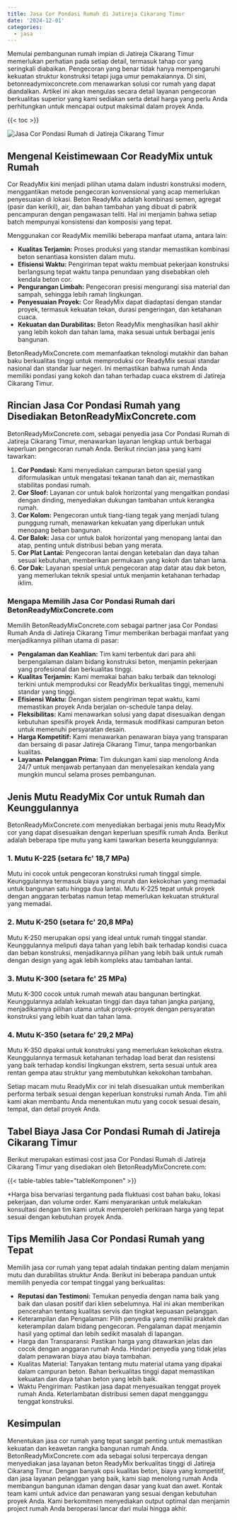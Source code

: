 ```yaml
---
title: Jasa Cor Pondasi Rumah di Jatireja Cikarang Timur
date: '2024-12-01'
categories:
  - jasa
---
```


Memulai pembangunan rumah impian di Jatireja Cikarang Timur memerlukan perhatian pada setiap detail, termasuk tahap cor yang seringkali diabaikan. Pengecoran yang benar tidak hanya mempengaruhi kekuatan struktur konstruksi tetapi juga umur pemakaiannya. Di sini, betonreadymixconcrete.com menawarkan solusi cor rumah yang dapat diandalkan. Artikel ini akan mengulas secara detail layanan pengecoran berkualitas superior yang kami sediakan serta detail harga yang perlu Anda perhitungkan untuk mencapai output maksimal dalam proyek Anda.

{{< toc >}}

![Jasa Cor Pondasi Rumah di Jatireja Cikarang Timur](https://betoncor8.github.io/cor/harga-beton-readymix-concrete%20(40).png)

## Mengenal Keistimewaan Cor ReadyMix untuk Rumah

Cor ReadyMix kini menjadi pilihan utama dalam industri konstruksi modern, menggantikan metode pengecoran konvensional yang acap memerlukan penyesuaian di lokasi. Beton ReadyMix adalah kombinasi semen, agregat (pasir dan kerikil), air, dan bahan tambahan yang dibuat di pabrik pencampuran dengan pengawasan teliti. Hal ini menjamin bahwa setiap batch mempunyai konsistensi dan komposisi yang tepat.

Menggunakan cor ReadyMix memiliki beberapa manfaat utama, antara lain:

- **Kualitas Terjamin:** Proses produksi yang standar memastikan kombinasi beton senantiasa konsisten dalam mutu.
- **Efisiensi Waktu:** Pengiriman tepat waktu membuat pekerjaan konstruksi berlangsung tepat waktu tanpa penundaan yang disebabkan oleh kendala beton cor.
- **Pengurangan Limbah:** Pengecoran presisi mengurangi sisa material dan sampah, sehingga lebih ramah lingkungan.
- **Penyesuaian Proyek:** Cor ReadyMix dapat diadaptasi dengan standar proyek, termasuk kekuatan tekan, durasi pengeringan, dan ketahanan cuaca.
- **Kekuatan dan Durabilitas:** Beton ReadyMix menghasilkan hasil akhir yang lebih kokoh dan tahan lama, maka sesuai untuk berbagai jenis bangunan.

BetonReadyMixConcrete.com memanfaatkan teknologi mutakhir dan bahan baku berkualitas tinggi untuk memproduksi cor ReadyMix sesuai standar nasional dan standar luar negeri. Ini memastikan bahwa rumah Anda memiliki pondasi yang kokoh dan tahan terhadap cuaca ekstrem di Jatireja Cikarang Timur.

## Rincian Jasa Cor Pondasi Rumah yang Disediakan BetonReadyMixConcrete.com

BetonReadyMixConcrete.com, sebagai penyedia jasa Cor Pondasi Rumah di Jatireja Cikarang Timur, menawarkan layanan lengkap untuk berbagai keperluan pengecoran rumah Anda. Berikut rincian jasa yang kami tawarkan:

1. **Cor Pondasi:** Kami menyediakan campuran beton spesial yang diformulasikan untuk mengatasi tekanan tanah dan air, memastikan stabilitas pondasi rumah.
2. **Cor Sloof:** Layanan cor untuk balok horizontal yang mengaitkan pondasi dengan dinding, menyediakan dukungan tambahan untuk kerangka rumah.
3. **Cor Kolom:** Pengecoran untuk tiang-tiang tegak yang menjadi tulang punggung rumah, menawarkan kekuatan yang diperlukan untuk menopang beban bangunan.
4. **Cor Balok:** Jasa cor untuk balok horizontal yang menopang lantai dan atap, penting untuk distribusi beban yang merata.
5. **Cor Plat Lantai:** Pengecoran lantai dengan ketebalan dan daya tahan sesuai kebutuhan, memberikan permukaan yang kokoh dan tahan lama.
6. **Cor Dak:** Layanan spesial untuk pengecoran atap datar atau dak beton, yang memerlukan teknik spesial untuk menjamin ketahanan terhadap iklim.

### Mengapa Memilih Jasa Cor Pondasi Rumah dari BetonReadyMixConcrete.com

Memilih BetonReadyMixConcrete.com sebagai partner jasa Cor Pondasi Rumah Anda di Jatireja Cikarang Timur memberikan berbagai manfaat yang menjadikannya pilihan utama di pasar:

- **Pengalaman dan Keahlian:** Tim kami terbentuk dari para ahli berpengalaman dalam bidang konstruksi beton, menjamin pekerjaan yang profesional dan berkualitas tinggi.
- **Kualitas Terjamin:** Kami memakai bahan baku terbaik dan teknologi terkini untuk memproduksi cor ReadyMix berkualitas tinggi, memenuhi standar yang tinggi.
- **Efisiensi Waktu:** Dengan sistem pengiriman tepat waktu, kami memastikan proyek Anda berjalan on-schedule tanpa delay.
- **Fleksibilitas:** Kami menawarkan solusi yang dapat disesuaikan dengan kebutuhan spesifik proyek Anda, termasuk modifikasi campuran beton untuk memenuhi persyaratan desain.
- **Harga Kompetitif:** Kami menawarkan penawaran biaya yang transparan dan bersaing di pasar Jatireja Cikarang Timur, tanpa mengorbankan kualitas.
- **Layanan Pelanggan Prima:** Tim dukungan kami siap menolong Anda 24/7 untuk menjawab pertanyaan dan menyelesaikan kendala yang mungkin muncul selama proses pembangunan.

## Jenis Mutu ReadyMix Cor untuk Rumah dan Keunggulannya

BetonReadyMixConcrete.com menyediakan berbagai jenis mutu ReadyMix cor yang dapat disesuaikan dengan keperluan spesifik rumah Anda. Berikut adalah beberapa tipe mutu yang kami tawarkan beserta keunggulannya:

### 1\. Mutu K-225 (setara fc' 18,7 MPa)

Mutu ini cocok untuk pengecoran konstruksi rumah tinggal simple. Keunggulannya termasuk biaya yang murah dan kekokohan yang memadai untuk bangunan satu hingga dua lantai. Mutu K-225 tepat untuk proyek dengan anggaran terbatas namun tetap memerlukan kekuatan struktural yang memadai.

### 2\. Mutu K-250 (setara fc' 20,8 MPa)

Mutu K-250 merupakan opsi yang ideal untuk rumah tinggal standar. Keunggulannya meliputi daya tahan yang lebih baik terhadap kondisi cuaca dan beban konstruksi, menjadikannya pilihan yang lebih baik untuk rumah dengan design yang agak lebih kompleks atau tambahan lantai.

### 3\. Mutu K-300 (setara fc' 25 MPa)

Mutu K-300 cocok untuk rumah mewah atau bangunan bertingkat. Keunggulannya adalah kekuatan tinggi dan daya tahan jangka panjang, menjadikannya pilihan utama untuk proyek-proyek dengan persyaratan konstruksi yang lebih kuat dan tahan lama.

### 4\. Mutu K-350 (setara fc' 29,2 MPa)

Mutu K-350 dipakai untuk konstruksi yang memerlukan kekokohan ekstra. Keunggulannya termasuk ketahanan terhadap load berat dan resistensi yang baik terhadap kondisi lingkungan ekstrem, serta sesuai untuk area rentan gempa atau struktur yang membutuhkan kekokohan tambahan.

Setiap macam mutu ReadyMix cor ini telah disesuaikan untuk memberikan performa terbaik sesuai dengan keperluan konstruksi rumah Anda. Tim ahli kami akan membantu Anda menentukan mutu yang cocok sesuai desain, tempat, dan detail proyek Anda.

## Tabel Biaya Jasa Cor Pondasi Rumah di Jatireja Cikarang Timur

Berikut merupakan estimasi cost jasa Cor Pondasi Rumah di Jatireja Cikarang Timur yang disediakan oleh BetonReadyMixConcrete.com:

{{< table-tables table="tableKomponen" >}}

\*Harga bisa bervariasi tergantung pada fluktuasi cost bahan baku, lokasi pekerjaan, dan volume order. Kami menyarankan untuk melakukan konsultasi dengan tim kami untuk memperoleh perkiraan harga yang tepat sesuai dengan kebutuhan proyek Anda.

## Tips Memilih Jasa Cor Pondasi Rumah yang Tepat

Memilih jasa cor rumah yang tepat adalah tindakan penting dalam menjamin mutu dan durabilitas struktur Anda. Berikut ini beberapa panduan untuk memilih penyedia cor tempat tinggal yang berkualitas:

- **Reputasi dan Testimoni:** Temukan penyedia dengan nama baik yang baik dan ulasan positif dari klien sebelumnya. Hal ini akan memberikan pencerahan tentang kualitas servis dan tingkat kepuasan pelanggan.
- Keterampilan dan Pengalaman: Pilih penyedia yang memiliki praktek dan keterampilan dalam bidang pengecoran. Pengalaman dapat menjamin hasil yang optimal dan lebih sedikit masalah di lapangan.
- Harga dan Transparansi: Pastikan harga yang ditawarkan jelas dan cocok dengan anggaran rumah Anda. Hindari penyedia yang tidak jelas dalam penawaran biaya atau biaya tambahan.
- Kualitas Material: Tanyakan tentang mutu material utama yang dipakai dalam campuran beton. Bahan berkualitas tinggi dapat memastikan kekuatan dan daya tahan beton yang lebih baik.
- Waktu Pengiriman: Pastikan jasa dapat menyesuaikan tenggat proyek rumah Anda. Keterlambatan distribusi semen dapat mengganggu tenggat konstruksi.

## Kesimpulan

Menentukan jasa cor rumah yang tepat sangat penting untuk memastikan kekuatan dan keawetan rangka bangunan rumah Anda. BetonReadyMixConcrete.com ada sebagai solusi terpercaya dengan menyediakan jasa layanan beton ReadyMix berkualitas tinggi di Jatireja Cikarang Timur. Dengan banyak opsi kualitas beton, biaya yang kompetitif, dan jasa layanan pelanggan yang baik, kami siap menolong rumah Anda membangun bangunan idaman dengan dasar yang kuat dan awet. Kontak team kami untuk advice dan penawaran yang sesuai dengan kebutuhan proyek Anda. Kami berkomitmen menyediakan output optimal dan menjamin project rumah Anda beroperasi lancar dari mulai hingga akhir.
